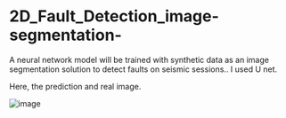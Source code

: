# 2D_Fault_Detection_image-segmentation-
A neural network model will be trained with synthetic data as an image segmentation solution to detect faults on seismic sessions.. I used U net.

Here, the prediction and real image.


![image](https://user-images.githubusercontent.com/90163078/226562267-b05ed339-060f-462e-9b56-3c19afb43eaf.png)


